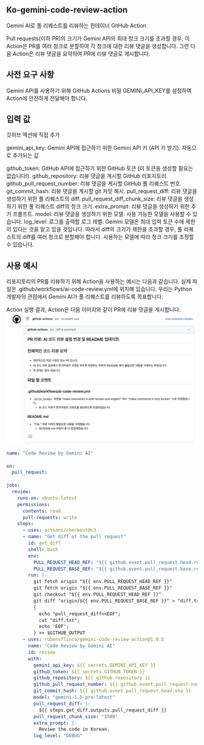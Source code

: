 ## Ko-gemini-code-review-action

Gemini AI로 풀 리퀘스트를 리뷰하는 컨테이너 GitHub Action.

Pull requests(이하 PR)의 크기가 Gemini API의 최대 청크 크기를 초과할 경우, 이 Action은 PR를 여러 청크로 분할하여 각 청크에 대한 리뷰 댓글을 생성합니다. 그런 다음 Action은 리뷰 댓글을 요약하여 PR에 리뷰 댓글로 게시합니다.

## 사전 요구 사항

Gemini API를 사용하기 위해 GitHub Actions 비밀 GEMINI_API_KEY를 설정하여 Action에 안전하게 전달해야 합니다.

## 입력 값

깃허브 액션에 직접 추가

gemini_api_key: Gemini API에 접근하기 위한 Gemini API 키 (API 키 받기).
자동으로 추가되는 값

github_token: GitHub API에 접근하기 위한 GitHub 토큰 (이 토큰을 생성할 필요는 없습니다!).
github_repository: 리뷰 댓글을 게시할 GitHub 리포지토리.
github_pull_request_number: 리뷰 댓글을 게시할 GitHub 풀 리퀘스트 번호.
git_commit_hash: 리뷰 댓글을 게시할 git 커밋 해시.
pull_request_diff: 리뷰 댓글을 생성하기 위한 풀 리퀘스트의 diff.
pull_request_diff_chunk_size: 리뷰 댓글을 생성하기 위한 풀 리퀘스트 diff의 청크 크기.
extra_prompt: 리뷰 댓글을 생성하기 위한 추가 프롬프트.
model: 리뷰 댓글을 생성하기 위한 모델. 사용 가능한 모델을 사용할 수 있습니다.
log_level: 로그를 출력할 로그 레벨.
Gemini 모델은 최대 입력 토큰 수에 제한이 있다는 것을 알고 있을 것입니다.
따라서 diff의 크기가 제한을 초과할 경우, 풀 리퀘스트의 diff를 여러 청크로 분할해야 합니다.
사용하는 모델에 따라 청크 크기를 조정할 수 있습니다.

## 사용 예시

리포지토리의 PR를 리뷰하기 위해 Action을 사용하는 예시는 다음과 같습니다.
실제 파일은 .github/workflows/ai-code-review.yml에 위치해 있습니다.
우리는 Python 개발자의 관점에서 Gemini AI가 풀 리퀘스트를 리뷰하도록 목표합니다.

Action 실행 결과, Action은 다음 이미지와 같이 PR에 리뷰 댓글을 게시합니다.
![An example comment of the code review](./docs/img/example.png)

```yaml
name: "Code Review by Gemini AI"

on:
  pull_request:

jobs:
  review:
    runs-on: ubuntu-latest
    permissions:
      contents: read
      pull-requests: write
    steps:
      - uses: actions/checkout@v3
      - name: "Get diff of the pull request"
        id: get_diff
        shell: bash
        env:
          PULL_REQUEST_HEAD_REF: "${{ github.event.pull_request.head.ref }}"
          PULL_REQUEST_BASE_REF: "${{ github.event.pull_request.base.ref }}"
        run: |-
          git fetch origin "${{ env.PULL_REQUEST_HEAD_REF }}"
          git fetch origin "${{ env.PULL_REQUEST_BASE_REF }}"
          git checkout "${{ env.PULL_REQUEST_HEAD_REF }}"
          git diff "origin/${{ env.PULL_REQUEST_BASE_REF }}" > "diff.txt"
          {
            echo "pull_request_diff<<EOF";
            cat "diff.txt";
            echo 'EOF';
          } >> $GITHUB_OUTPUT
      - uses: rubensflinco/gemini-code-review-action@1.0.5
        name: "Code Review by Gemini AI"
        id: review
        with:
          gemini_api_key: ${{ secrets.GEMINI_API_KEY }}
          github_token: ${{ secrets.GITHUB_TOKEN }}
          github_repository: ${{ github.repository }}
          github_pull_request_number: ${{ github.event.pull_request.number }}
          git_commit_hash: ${{ github.event.pull_request.head.sha }}
          model: "gemini-1.5-pro-latest"
          pull_request_diff: |-
            ${{ steps.get_diff.outputs.pull_request_diff }}
          pull_request_chunk_size: "3500"
          extra_prompt: |-
            Reviwe the code in Korean.
          log_level: "DEBUG"
```
